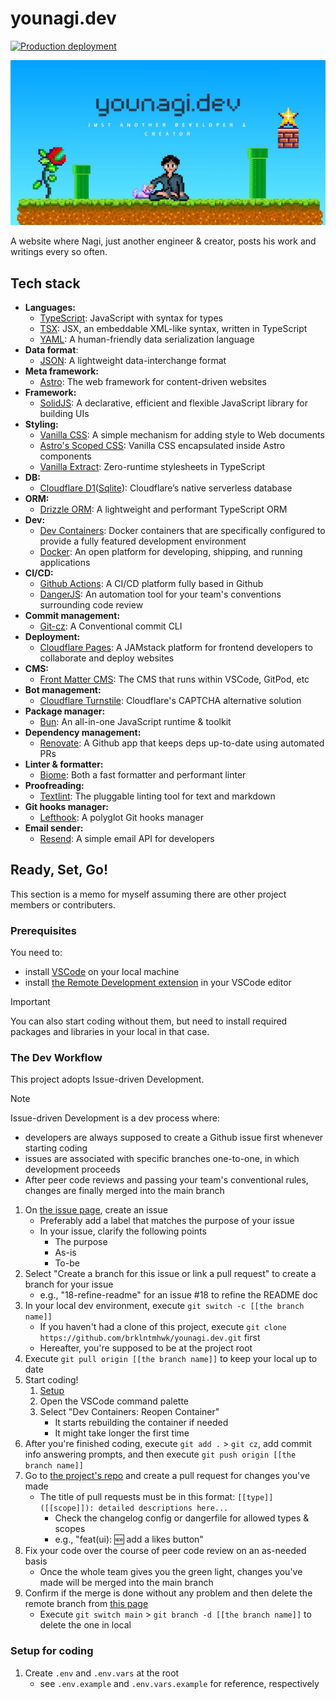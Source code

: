 # younagi.dev

[![Production deployment](https://github.com/brklntmhwk/younagi.dev/actions/workflows/prod.yml/badge.svg)](https://github.com/brklntmhwk/younagi.dev/actions/workflows/prod.yml)

![younagi.dev site image](/public/placeholder.jpg)

A website where Nagi, just another engineer & creator, posts his work and writings every so often.

## Tech stack

- **Languages:**
  - [TypeScript](https://www.typescriptlang.org/): JavaScript with syntax for types
  - [TSX](https://www.typescriptlang.org/docs/handbook/jsx.html): JSX, an embeddable XML-like syntax, written in TypeScript
  - [YAML](https://yaml.org/): A human-friendly data serialization language
- **Data format**:
  - [JSON](https://www.json.org/json-en.html): A lightweight data-interchange format
- **Meta framework:**
  - [Astro](https://astro.build/): The web framework for content-driven websites
- **Framework:**
  - [SolidJS](https://www.solidjs.com/): A declarative, efficient and flexible JavaScript library for building UIs
- **Styling:**
  - [Vanilla CSS](https://www.w3.org/Style/CSS/Overview.en.html): A simple mechanism for adding style to Web documents
  - [Astro's Scoped CSS](https://docs.astro.build/en/guides/styling/#scoped-styles): Vanilla CSS encapsulated inside Astro components
  - [Vanilla Extract](https://vanilla-extract.style/): Zero-runtime stylesheets in TypeScript
- **DB:**
  - [Cloudflare D1](https://developers.cloudflare.com/d1/)([Sqlite](https://www.sqlite.org/)): Cloudflare’s native serverless database
- **ORM:**
  - [Drizzle ORM](https://orm.drizzle.team/): A lightweight and performant TypeScript ORM
- **Dev:**
  - [Dev Containers](https://code.visualstudio.com/docs/devcontainers/containers): Docker containers that are specifically configured to provide a fully featured development environment
  - [Docker](https://www.docker.com/): An open platform for developing, shipping, and running applications
- **CI/CD:**
  - [Github Actions](https://github.co.jp/features/actions): A CI/CD platform fully based in Github
  - [DangerJS](https://danger.systems/js/): An automation tool for your team's conventions surrounding code review
- **Commit management:**
  - [Git-cz](https://ttys3.github.io/git-cz/): A Conventional commit CLI
- **Deployment:**
  - [Cloudflare Pages](https://pages.cloudflare.com/): A JAMstack platform for frontend developers to collaborate and deploy websites
- **CMS:**
  - [Front Matter CMS](https://frontmatter.codes/): The CMS that runs within VSCode, GitPod, etc
- **Bot management:**
  - [Cloudflare Turnstile](https://www.cloudflare.com/products/turnstile/): Cloudflare's CAPTCHA alternative solution
- **Package manager:**
  - [Bun](https://bun.sh/): An all-in-one JavaScript runtime & toolkit
- **Dependency management:**
  - [Renovate](https://github.com/renovatebot/renovate): A Github app that keeps deps up-to-date using automated PRs
- **Linter & formatter:**
  - [Biome](https://biomejs.dev/): Both a fast formatter and performant linter
- **Proofreading:**
  - [Textlint](https://textlint.github.io/): The pluggable linting tool for text and markdown
- **Git hooks manager:**
  - [Lefthook](https://github.com/evilmartians/lefthook): A polyglot Git hooks manager
- **Email sender:**
  - [Resend](https://resend.com/docs/introduction): A simple email API for developers

## Ready, Set, Go!

This section is a memo for myself assuming there are other project members or contributers.

### Prerequisites

You need to:

- install [VSCode](https://code.visualstudio.com/) on your local machine
- install [the Remote Development extension](https://github.com/Microsoft/vscode-remote-release) in your VSCode editor

> [!IMPORTANT]
> You can also start coding without them, but need to install required packages and libraries in your local in that case.

### The Dev Workflow

This project adopts Issue-driven Development.

> [!NOTE]
> Issue-driven Development is a dev process where:
> - developers are always supposed to create a Github issue first whenever starting coding
> - issues are associated with specific branches one-to-one, in which development proceeds
> - After peer code reviews and passing your team's conventional rules, changes are finally merged into the main branch

1. On [the issue page](https://github.com/brklntmhwk/younagi.dev/issues), create an issue
    - Preferably add a label that matches the purpose of your issue
    - In your issue, clarify the following points
        - The purpose
        - As-is
        - To-be
2. Select "Create a branch for this issue or link a pull request" to create a branch for your issue
    - e.g., "18-refine-readme" for an issue #18 to refine the README doc
3. In your local dev environment, execute `git switch -c [[the branch name]]`
    - If you haven't had a clone of this project, execute `git clone https://github.com/brklntmhwk/younagi.dev.git` first
    - Hereafter, you're supposed to be at the project root
4. Execute `git pull origin [[the branch name]]` to keep your local up to date
5. Start coding!
    1. [Setup](#setup-for-coding)
    2. Open the VSCode command palette
    3. Select "Dev Containers: Reopen Container"
        - It starts rebuilding the container if needed
        - It might take longer the first time
6. After you're finished coding, execute `git add .` > `git cz`, add commit info answering prompts, and then execute `git push origin [[the branch name]]`
7. Go to [the project's repo](https://github.com/brklntmhwk/younagi.dev) and create a pull request for changes you've made
    - The title of pull requests must be in this format: `[[type]]([[scope]]): detailed descriptions here...`
      - Check the changelog config or dangerfile for allowed types & scopes
      - e.g., "feat(ui): 🆕 add a likes button"
8. Fix your code over the course of peer code review on an as-needed basis
    - Once the whole team gives you the green light, changes you've made will be merged into the main branch
9. Confirm if the merge is done without any problem and then delete the remote branch from [this page](https://github.com/brklntmhwk/younagi.dev/branches)
    - Execute `git switch main` > `git branch -d [[the branch name]]` to delete the one in local

### Setup for coding

1. Create `.env` and `.env.vars` at the root
    - see `.env.example` and `.env.vars.example` for reference, respectively

